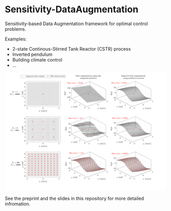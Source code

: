 # Sensitivity-DataAugmentation
 Sensitivity-based Data Augmentation framework for optimal control problems.
 
  Examples:
   * 2-state Continous-Stirred Tank Reactor (CSTR) process
   * Inverted pendulum
   * Building climate control 
   * ...
   
 
![Data Augmetation for inverted pendulum](DataAugPlot.png)

See the preprint and the slides in this repository for more detailed infromation. 
